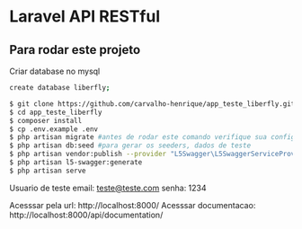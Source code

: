 # Laravel API RESTful



## Para rodar este projeto
Criar database no mysql
```bash
create database liberfly;
```

```bash
$ git clone https://github.com/carvalho-henrique/app_teste_liberfly.git
$ cd app_teste_liberfly
$ composer install
$ cp .env.example .env
$ php artisan migrate #antes de rodar este comando verifique sua configuracao com banco em .env
$ php artisan db:seed #para gerar os seeders, dados de teste
$ php artisan vendor:publish --provider "L5Swagger\L5SwaggerServiceProvider" #para gerar documentacao
$ php artisan l5-swagger:generate
$ php artisan serve
```
Usuario de teste
email: teste@teste.com
senha: 1234

Acesssar pela url: http://localhost:8000/
Acesssar documentacao: http://localhost:8000/api/documentation/




